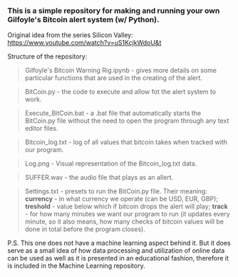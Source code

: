 ### This is a simple repository for making and running your own Gilfoyle's Bitcoin alert system (w/ Python).

Original idea from the series Silicon Valley: https://www.youtube.com/watch?v=uS1KcjkWdoU&t

Structure of the repository:
> Gilfoyle's Bitcoin Warning Rig.ipynb - gives more details on some particular functions that are used in the creating of the alert.

> BitCoin.py - the code to execute and allow fot the alert system to work.

> Execute_BitCoin.bat - a .bat file that automatically starts the BitCoin.py file without the need to open the program through any text editor files.

> Bitcoin_log.txt - log of all values that bitcoin takes when tracked with our program.

> Log.png - Visual representation of the Bitcoin_log.txt data.

> SUFFER.wav - the audio file that plays as an allert.

> Settings.txt - presets to run the BitCoin.py file. Their meaning: **currency** - in what currency we operate (can be USD, EUR, GBP); **treshold** - value below which if bitcoin drops the alert will play; **track** - for how many minutes we want our program to run (it updates every minute, so it also means, how many checks of bitcoin values will be done in total before the program closes).

P.S. This one does not have a machine learning aspect behind it. But it does serve as a small idea of how data processing and utilization of online data can be used as well as it is presented in an educational fashion, therefore it is included in the Machine Learning repository.
